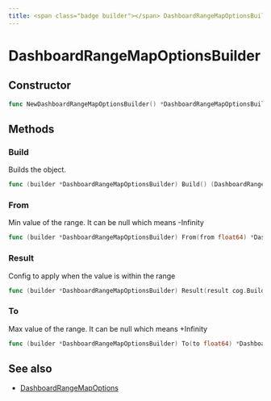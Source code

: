 ```yaml
---
title: <span class="badge builder"></span> DashboardRangeMapOptionsBuilder
---
```

# <span class="badge builder"></span> DashboardRangeMapOptionsBuilder

## Constructor

```go
func NewDashboardRangeMapOptionsBuilder() *DashboardRangeMapOptionsBuilder
```
## Methods

### <span class="badge object-method"></span> Build

Builds the object.

```go
func (builder *DashboardRangeMapOptionsBuilder) Build() (DashboardRangeMapOptions, error)
```

### <span class="badge object-method"></span> From

Min value of the range. It can be null which means -Infinity

```go
func (builder *DashboardRangeMapOptionsBuilder) From(from float64) *DashboardRangeMapOptionsBuilder
```

### <span class="badge object-method"></span> Result

Config to apply when the value is within the range

```go
func (builder *DashboardRangeMapOptionsBuilder) Result(result cog.Builder[dashboard.ValueMappingResult]) *DashboardRangeMapOptionsBuilder
```

### <span class="badge object-method"></span> To

Max value of the range. It can be null which means +Infinity

```go
func (builder *DashboardRangeMapOptionsBuilder) To(to float64) *DashboardRangeMapOptionsBuilder
```

## See also

 * <span class="badge object-type-struct"></span> [DashboardRangeMapOptions](./object-DashboardRangeMapOptions.md)
